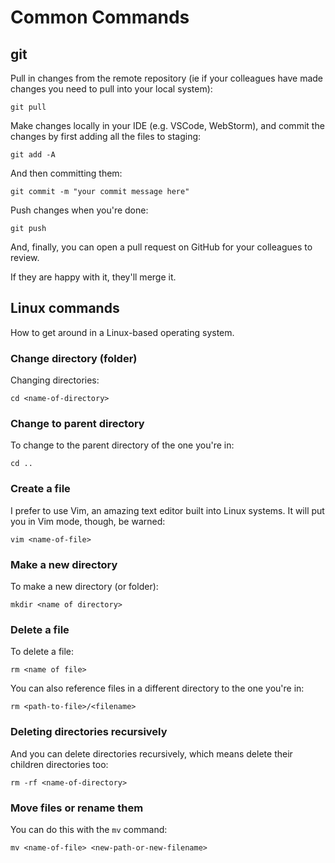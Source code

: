 # Common Commands

## git

Pull in changes from the remote repository (ie if your colleagues have made changes you need to pull into your local system):

```shell
git pull
```

Make changes locally in your IDE (e.g. VSCode, WebStorm), and commit the changes by first adding all the files to staging:

```shell
git add -A
```

And then committing them:

```shell
git commit -m "your commit message here"
```

Push changes when you're done:

```shell
git push
```

And, finally, you can open a pull request on GitHub for your colleagues to review.

If they are happy with it, they'll merge it. 

## Linux commands
How to get around in a Linux-based operating system.

### Change directory (folder)

Changing directories:
```shell
cd <name-of-directory>
```

### Change to parent directory
To change to the parent directory of the one you're in:

```shell
cd ..
```


### Create a file
I prefer to use Vim, an amazing text editor built into Linux systems. It will put you in Vim mode, though, be warned:

```shell
vim <name-of-file>
```



### Make a new directory
To make a new directory (or folder):

```shell
mkdir <name of directory>
```

### Delete a file
To delete a file:

```shell
rm <name of file>
```

You can also reference files in a different directory to the one you're in:

```shell
rm <path-to-file>/<filename>
```

### Deleting directories recursively
And you can delete directories recursively, which means delete their children directories too:

```shell
rm -rf <name-of-directory>
```

### Move files or rename them
You can do this with the `mv` command:

```shell
mv <name-of-file> <new-path-or-new-filename>
```

